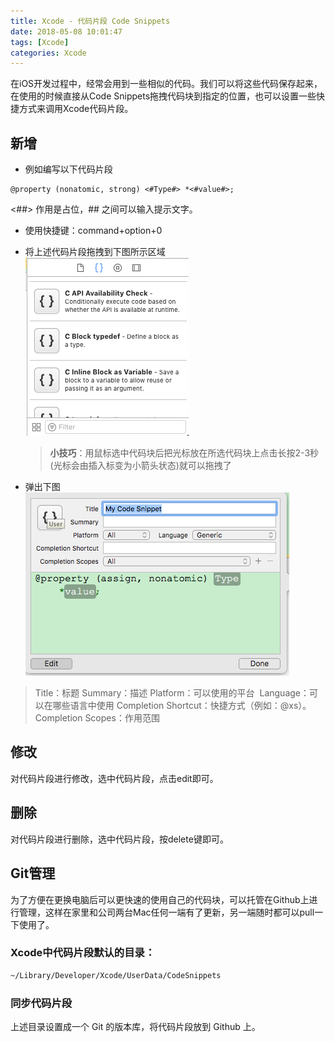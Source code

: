 ```yaml
---
title: Xcode - 代码片段 Code Snippets
date: 2018-05-08 10:01:47
tags: [Xcode]
categories: Xcode
---
```

在iOS开发过程中，经常会用到一些相似的代码。我们可以将这些代码保存起来，在使用的时候直接从Code Snippets拖拽代码块到指定的位置，也可以设置一些快捷方式来调用Xcode代码片段。
## 新增
* 例如编写以下代码片段
``` objc
@property (nonatomic, strong) <#Type#> *<#value#>;
```
<##> 作用是占位，## 之间可以输入提示文字。
* 使用快捷键：command+option+0
* 将上述代码片段拖拽到下图所示区域
	![](/images/tech/code_snippets.png)
	> **小技巧**：用鼠标选中代码块后把光标放在所选代码块上点击长按2-3秒(光标会由插入标变为小箭头状态)就可以拖拽了

* 弹出下图
	![](/images/tech/code_snippet_dialog.png)
> Title：标题
> Summary：描述
> Platform：可以使用的平台 
> Language：可以在哪些语言中使用
> Completion Shortcut：快捷方式（例如：@xs）。 
> Completion Scopes：作用范围

## 修改
对代码片段进行修改，选中代码片段，点击edit即可。
## 删除
对代码片段进行删除，选中代码片段，按delete键即可。
## Git管理
为了方便在更换电脑后可以更快速的使用自己的代码块，可以托管在Github上进行管理，这样在家里和公司两台Mac任何一端有了更新，另一端随时都可以pull一下使用了。
### Xcode中代码片段默认的目录：
``` bash
~/Library/Developer/Xcode/UserData/CodeSnippets
```
### 同步代码片段
上述目录设置成一个 Git 的版本库，将代码片段放到 Github 上。
